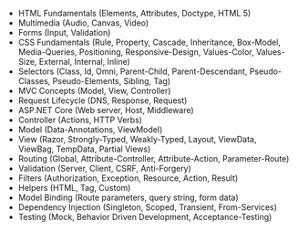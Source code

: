 - HTML Fundamentals
(Elements, Attributes, Doctype, HTML 5)
- Multimedia
(Audio, Canvas, Video)
- Forms
(Input, Validation)
- CSS Fundamentals
(Rule, Property, Cascade, Inheritance, Box-Model, Media-Queries, Positioning, Responsive-Design, Values-Color, Values-Size, External, Internal, Inline)
- Selectors
(Class, Id, Omni, Parent-Child, Parent-Descendant, Pseudo-Classes, Pseudo-Elements, Sibling, Tag)
- MVC Concepts
(Model, View, Controller)
- Request Lifecycle
(DNS, Response, Request)
- ASP.NET Core
(Web server, Host, Middleware)
- Controller
(Actions, HTTP Verbs)
- Model
(Data-Annotations, ViewModel)
- View
(Razor, Strongly-Typed, Weakly-Typed, Layout, ViewData, ViewBag, TempData, Partial Views)
- Routing
(Global, Attribute-Controller, Attribute-Action, Parameter-Route)
- Validation
(Server, Client, CSRF, Anti-Forgery)
- Filters
(Authorization, Exception, Resource, Action, Result)
- Helpers
(HTML, Tag, Custom)
- Model Binding
(Route parameters, query string, form data)
- Dependency Injection
(Singleton, Scoped, Transient, From-Services)
- Testing
(Mock, Behavior Driven Development, Acceptance-Testing)
